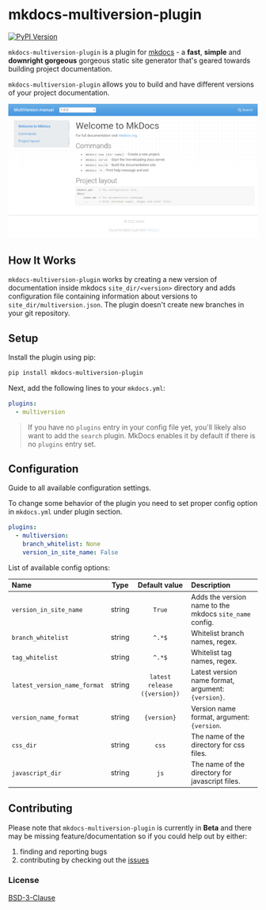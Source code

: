 # mkdocs-multiversion-plugin
[![PyPI Version][pypi-image]][pypi-link]

`mkdocs-multiversion-plugin` is a plugin for [mkdocs](https://www.mkdocs.org/) - a **fast**, **simple** and **downright gorgeous** gorgeous static site generator that's geared towards building project documentation. 

`mkdocs-multiversion-plugin` allows you to build and have different versions of your project documentation.

![mkdocs-multiversion-plugin-demo-screen](https://github.com/blatio/mkdocs-multiversion-plugin/raw/master/doc/img/screen.png?raw=true "mkdocs-multiversion-plugin demo screen")

## How It Works

`mkdocs-multiversion-plugin` works by creating a new version of documentation inside mkdocs `site_dir/<version>` directory and adds configuration file containing information about versions to `site_dir/multiversion.json`. The plugin doesn't create new branches in your git repository.

## Setup

Install the plugin using pip:

```bash
pip install mkdocs-multiversion-plugin
```

Next, add the following lines to your `mkdocs.yml`:

```yml
plugins:
  - multiversion
```

> If you have no `plugins` entry in your config file yet, you'll likely also want to add the `search` plugin. MkDocs enables it by default if there is no `plugins` entry set.

## Configuration

Guide to all available configuration settings.

To change some behavior of the plugin you need to set proper config option in `mkdocs.yml` under plugin section.
```yml
plugins:
  - multiversion:
    branch_whitelist: None
    version_in_site_name: False
```
List of available config options:

| Name | Type | Default value | Description |
| :- | :-: | :-: | :- |
| `version_in_site_name` | string | `True` | Adds the version name to the mkdocs `site_name` config. |
| `branch_whitelist` | string | `^.*$` | Whitelist branch names, regex. |
| `tag_whitelist` | string | `^.*$` | Whitelist tag names, regex. |
| `latest_version_name_format` | string | `latest release ({version})` | Latest version name format, argument: `{version}`. |
| `version_name_format` | string | `{version}` | Version name format, argument: `{version`. |
| `css_dir` | string | `css` | The name of the directory for css files. |
| `javascript_dir` | string | `js` |  The name of the directory for javascript files. |

## Contributing 

Please note that `mkdocs-multiversion-plugin` is currently in **Beta** and there may be missing feature/documentation so if you could help out by either:

1. finding and reporting bugs
2. contributing by checking out the [issues](https://github.com/blatio/mkdocs-multiversion-plugin/issues)

### License
[BSD-3-Clause](https://github.com/blatio/mkdocs-multiversion-plugin/blob/master/LICENSE)

<!-- Badges -->
[pypi-image]: https://img.shields.io/pypi/v/mkdocs-multiversion-plugin.svg
[pypi-link]: https://pypi.org/project/mkdocs-multiversion-plugin/